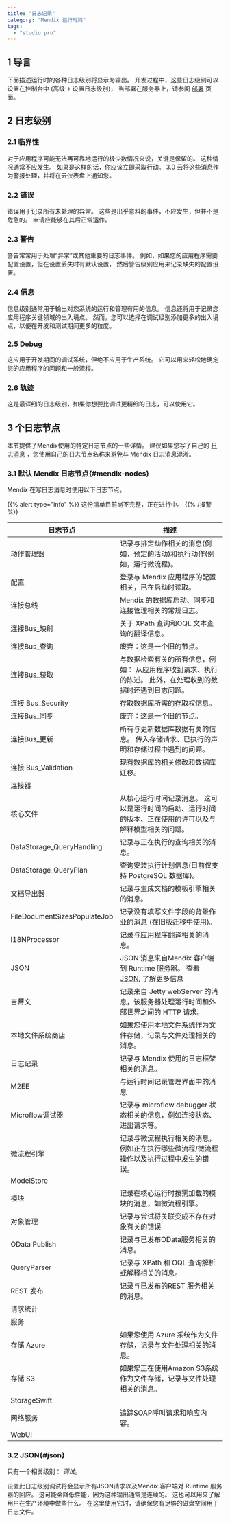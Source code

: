 ```yaml
---
title: "日志记录"
category: "Mendix 运行时间"
tags:
  - "studio pro"
---
```


## 1 导言

下面描述运行时的各种日志级别将显示为输出。 开发过程中，这些日志级别可以设置在控制台中 (高级-> 设置日志级别)， 当部署在服务器上，请参阅 [部署](/developerportal/deploy/mendix-cloud-deploy) 页面。

## 2 日志级别

### 2.1 临界性

对于应用程序可能无法再可靠地运行的极少数情况来说，关键是保留的。 这种情况通常不应发生。 如果是这样的话，你应该立即采取行动。 3.0 云将这些消息作为警报处理，并将在云仪表盘上通知您。

### 2.2 错误

错误用于记录所有未处理的异常。 这些是出乎意料的事件，不应发生，但并不是危急的。 申请应能够在其后正常运作。

### 2.3 警告

警告常常用于处理“异常”或其他重要的日志事件。 例如，如果您的应用程序需要配置设置，但在设置丢失时有默认设置， 然后警告级别应用来记录缺失的配置设置。

### 2.4 信息

信息级别通常用于输出对您系统的运行和管理有用的信息。 信息还将用于记录您应用程序关键领域的出入境点。 然而，您可以选择在调试级别添加更多的出入境点，以便在开发和测试期间更多的粒度。

### 2.5 Debug

这应用于开发期间的调试系统，但绝不应用于生产系统。 它可以用来轻松地确定您的应用程序的问题和一般流程。

### 2.6 轨迹

这是最详细的日志级别，如果你想要比调试更精细的日志，可以使用它。

## 3 个日志节点

本节提供了Mendix使用的特定日志节点的一些详情。 建议如果您写了自己的 [日志消息](log-message) ，您使用自己的日志节点名称来避免与 Mendix 日志消息混淆。

### 3.1 默认 Mendix 日志节点{#mendix-nodes}

Mendix 在写日志消息时使用以下日志节点。

{{% alert type="info" %}}
这份清单目前尚不完整，正在进行中。
{{% /报警 %}}

| 日志节点                         | 描述                                                         |
| ---------------------------- | ---------------------------------------------------------- |
| 动作管理器                        | 记录与排定动作相关的消息(例如，预定的活动)和执行动作(例如，运行微流程)。                     |
| 配置                           | 登录与 Mendix 应用程序的配置相关，已在启动时读取。                              |
| 连接总线                         | Mendix 的数据库启动、同步和连接管理相关的常规日志。                              |
| 连接Bus_映射                     | 关于 XPath 查询和OQL 文本查询的翻译信息。                                 |
| 连接Bus_查询                     | 废弃：这是一个旧的节点。                                               |
| 连接Bus_获取                     | 与数据检索有关的所有信息，例如： 从应用程序收到请求、执行的陈述。 此外，在处理收到的数据时还遇到日志问题。     |
| 连接 Bus_Security              | 存取数据库所需的存取权信息。                                             |
| 连接Bus_同步                     | 废弃：这是一个旧的节点。                                               |
| 连接Bus_更新                     | 所有与更新数据库数据有关的信息。 传入存储请求、已执行的声明和存储过程中遇到的问题。                 |
| 连接 Bus_Validation            | 现有数据库的相关修改和数据库迁移。                                          |
| 连接器                          |                                                            |
| 核心文件                         | 从核心运行时间记录消息。 这可以是运行时间的启动、运行时间的版本、正在使用的许可以及与解释模型相关的问题。      |
| DataStorage_QueryHandling    | 记录与正在执行的查询相关的消息。                                           |
| DataStorage_QueryPlan        | 查询安装执行计划信息(目前仅支持 PostgreSQL 数据库)。                          |
| 文档导出器                        | 记录与生成文档的模板引擎相关的消息。                                         |
| FileDocumentSizesPopulateJob | 记录没有填写文件字段的背景作业的消息 (在旧版迁移中使用)。                             |
| I18NProcessor                | 记录与应用程序翻译相关的消息。                                            |
| JSON                         | JSON 消息来自Mendix 客户端到 Runtime 服务器。 查看 [JSON](#json), 了解更多信息 |
| 吉蒂文                          | 记录来自 Jetty webServer 的消息，该服务器处理运行时间和外部世界之间的 HTTP 请求。       |
| 本地文件系统商店                     | 如果您使用本地文件系统作为文件存储，记录与文件处理相关的消息。                            |
| 日志记录                         | 记录与 Mendix 使用的日志框架相关的消息。                                   |
| M2EE                         | 与运行时间记录管理界面中的消息                                            |
| Microflow调试器                 | 记录与 microflow debugger 状态相关的信息，例如连接状态、进出请求等。               |
| 微流程引擎                        | 记录与微流程执行相关的消息，例如正在执行哪些微流程/微流程操作以及执行过程中发生的错误。               |
| ModelStore                   |                                                            |
| 模块                           | 记录在核心运行时按需加载的模块的消息，如微流程引擎。                                 |
| 对象管理                         | 记录与尝试将关联变成不存在对象有关的错误                                       |
| OData Publish                | 记录与已发布OData服务相关的消息。                                        |
| QueryParser                  | 记录与 XPath 和 OQL 查询解析或解释相关的消息。                              |
| REST 发布                      | 记录与已发布的REST 服务相关的消息。                                       |
| 请求统计                         |                                                            |
| 服务                           |                                                            |
| 存储 Azure                     | 如果您使用 Azure 系统作为文件存储，记录与文件处理相关的消息。                         |
| 存储 S3                        | 如果您正在使用Amazon S3系统作为文件存储，记录与文件处理相关的消息。                     |
| StorageSwift                 |                                                            |
| 网络服务                         | 追踪SOAP呼叫请求和响应内容。                                           |
| WebUI                        |                                                            |

### 3.2 JSON{#json}

只有一个相关级别： *调试*。

设置此日志级别调试将会显示所有JSON请求以及Mendix 客户端对 Runtime 服务器的回应。 这可能会降低性能，因为这种输出通常是连续的。 这也可以用来了解用户在生产环境中做些什么。 在这里使用它时，请确保您有足够的磁盘空间用于日志文件。
